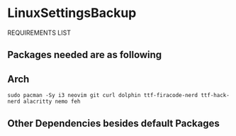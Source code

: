 # LinuxSettingsBackup
REQUIREMENTS LIST
## Packages needed are as following
## Arch
`sudo pacman -Sy i3 neovim git curl dolphin ttf-firacode-nerd ttf-hack-nerd alacritty nemo feh`
## Other Dependencies besides default Packages
